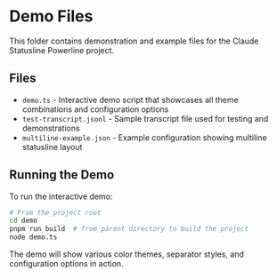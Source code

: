 # Demo Files

This folder contains demonstration and example files for the Claude
Statusline Powerline project.

## Files

- `demo.ts` - Interactive demo script that showcases all theme
  combinations and configuration options
- `test-transcript.jsonl` - Sample transcript file used for testing
  and demonstrations
- `multiline-example.json` - Example configuration showing multiline
  statusline layout

## Running the Demo

To run the interactive demo:

```bash
# From the project root
cd demo
pnpm run build  # from parent directory to build the project
node demo.ts
```

The demo will show various color themes, separator styles, and
configuration options in action.
